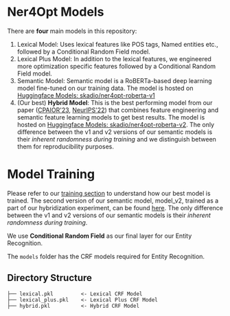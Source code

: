 # Ner4Opt Models

There are **four** main models in this repository:

1. Lexical Model: Uses lexical features like POS tags, Named entities etc., followed by a Conditional Random Field model.
2. Lexical Plus Model: In addition to the lexical features, we engineered more optimization specific features followed by a Conditional Random Field model.
3. Semantic Model: Semantic model is a RoBERTa-based deep learning model fine-tuned on our training data. The model is hosted on [Huggingface Models: skadio/ner4opt-roberta-v1](https://huggingface.co/skadio/ner4opt-roberta-v1) 
4. (Our best) **Hybrid Model**: This is the best performing model from our paper ([CPAIOR'23](), [NeurIPS'22]()) that combines feature engineering and semantic feature learning models to get best results. The model is hosted on [Huggingface Models: skadio/ner4opt-roberta-v2](https://huggingface.co/skadio/ner4opt-roberta-v2). The only difference between the v1 and v2 versions of our semantic models is their _inherent randomness during training_ and we distinguish between them for reproducibility purposes. 

# Model Training
Please refer to our [training section](https://github.com/skadio/ner4opt/models/training) to understand how our best model is trained. 
The second version of our semantic model, model_v2, trained as a part of our hybridization experiment, can be found [here](https://huggingface.co/skadio/ner4opt-roberta-v2). The only difference between the v1 and v2 versions of our semantic models is their _inherent randomness during training_.

We use **Conditional Random Field** as our final layer for our Entity Recognition.

The `models` folder has the CRF models required for Entity Recognition.

## Directory Structure
```
├── lexical.pkl         <- Lexical CRF Model 
├── lexical_plus.pkl    <- Lexical Plus CRF Model
├── hybrid.pkl          <- Hybrid CRF Model
```

